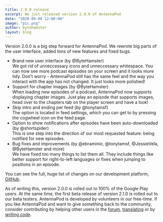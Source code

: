 ```yaml
---
title: 2.0.0 release
excerpt: We just released version 2.0.0 of AntennaPod
date: "2020-09-08 12:00:00"
image: "pic.png"
author: bytehamster
layout: blog
---
```


Version 2.0.0 is a big step forward for AntennaPod. We rewrote big parts of the user interface, added tons of new features and fixed bugs.

- Brand new user interface (by @ByteHamster)  
  We got rid of unneccessary icons and unneccessary whitespace. You can now see more podcast episodes on your screen and it looks more tidy. Don't worry - AntennaPod still has the same feel and the way you interact with the app has not changed. It just looks more polished!
- Support for chapter images (by @ByteHamster)  
  When loading new episodes of a podcast, AntennaPod now supports displaying chapter images. Just play an episode that supports images, head over to the chapters tab on the player screen and have a look!
- Skip intro and ending per feed (by @tonytamsf)  
  The option is located in feed settings, which you can get to by pressing the cogwheel icon on the feed page.
- Option to show notifications after episodes have been auto-downloaded (by @shortspider)  
  This is one step into the direction of our most requested feature: being notified for new episodes.
- Bug fixes and improvements (by @ebraminio, @tonytamsf, @JessieVela, @ByteHamster and more)  
  We have fixed too many things to list them all. They include things like better support for right-to-left languages or fixes when jumping to positions in an episode.

You can see the full, huge list of changes on our development platform, [GitHub](https://github.com/AntennaPod/AntennaPod/compare/1.8.1...2.0.0).

As of writing this, version 2.0.0 is rolled out to 100% of the Google Play users. At the same time, the first beta release of version 2.1.0 is rolled out to our beta testers. AntennaPod is developed by volunteers in our free-time. If you like AntennaPod and want to give something back to the community, consider contributing by helping other users in the [forum](https://forum.antennapod.org/), [translating](https://www.transifex.com/antennapod/antennapod/) or by [writing code](https://github.com/AntennaPod/AntennaPod).

